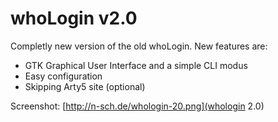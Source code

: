 whoLogin v2.0
===

Completly new version of the old whoLogin. New features are:

- GTK Graphical User Interface and a simple CLI modus
- Easy configuration
- Skipping Arty5 site (optional)

Screenshot: [http://n-sch.de/whologin-20.png](whologin 2.0)